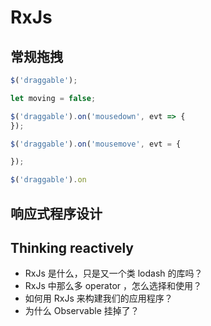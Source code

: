 # RxJs

## 常规拖拽


```js
$('draggable');

let moving = false;

$('draggable').on('mousedown', evt => {
});

$('draggable').on('mousemove', evt = {

});

$('draggable').on


```

## 响应式程序设计
## Thinking reactively

- RxJs 是什么，只是又一个类 lodash 的库吗？
- RxJs 中那么多 operator ，怎么选择和使用？
- 如何用 RxJs 来构建我们的应用程序？
- 为什么 Observable 挂掉了？
